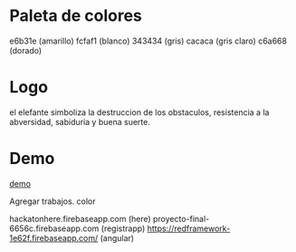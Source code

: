 # Paleta de colores

  e6b31e (amarillo)
  fcfaf1 (blanco)
  343434 (gris)
  cacaca (gris claro)
  c6a668 (dorado)
  
# Logo

el elefante simboliza la destruccion de los obstaculos, resistencia a la abversidad, sabiduria y buena suerte.

# Demo

[demo](https://portfolio-kay.firebaseapp.com/)

Agregar trabajos.
color

hackatonhere.firebaseapp.com (here)
proyecto-final-6656c.firebaseapp.com (registrapp)
https://redframework-1e62f.firebaseapp.com/ (angular)